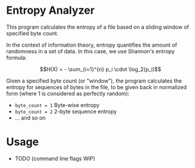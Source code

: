 # Entropy Analyzer

This program calculates the entropy of a file based on a sliding window of specified byte count.

In the context of information theory, entropy quantifies the amount of randomness in a set of data.
In this case, we use Shannon's entropy formula:
```math
H(X) = - \sum_{i=1}^{n} p_i \cdot \log_2(p_i)
```
Given a specified byte count (or "window"), the program calculates the entropy for sequences of bytes in the file, to be given back in normalized form (where 1 is considered as perfectly random):
- `byte_count = 1` Byte-wise entropy
- `byte_count = 2`  2-byte sequence entropy
- ... and so on

# Usage
- TODO (command line flags WIP)
